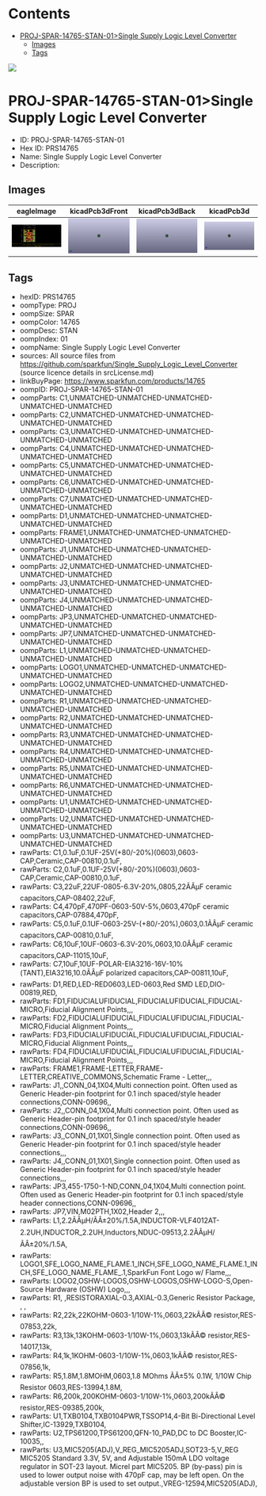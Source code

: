 



Contents
========

* [PROJ-SPAR-14765-STAN-01>Single Supply Logic Level Converter](#proj-spar-14765-stan-01single-supply-logic-level-converter)
	* [Images](#images)
	* [Tags](#tags)
  
![][im]
# PROJ-SPAR-14765-STAN-01>Single Supply Logic Level Converter

- ID: PROJ-SPAR-14765-STAN-01
- Hex ID: PRS14765
- Name: Single Supply Logic Level Converter
- Description: 

## Images
  
  

|eagleImage|kicadPcb3dFront|kicadPcb3dBack|kicadPcb3d|
| :---: | :---: | :---: | :---: |
|[![eagleImage](eagleImage_140.png)](eagleImage_.png)|[![kicadPcb3dFront](kicadPcb3dFront_140.png)](kicadPcb3dFront_.png)|[![kicadPcb3dBack](kicadPcb3dBack_140.png)](kicadPcb3dBack_.png)|[![kicadPcb3d](kicadPcb3d_140.png)](kicadPcb3d_.png)|

## Tags

- hexID: PRS14765
- oompType: PROJ
- oompSize: SPAR
- oompColor: 14765
- oompDesc: STAN
- oompIndex: 01
- oompName: Single Supply Logic Level Converter
- sources: All source files from https://github.com/sparkfun/Single_Supply_Logic_Level_Converter (source licence details in srcLicense.md)
- linkBuyPage: https://www.sparkfun.com/products/14765
- oompID: PROJ-SPAR-14765-STAN-01
- oompParts: C1,UNMATCHED-UNMATCHED-UNMATCHED-UNMATCHED-UNMATCHED
- oompParts: C2,UNMATCHED-UNMATCHED-UNMATCHED-UNMATCHED-UNMATCHED
- oompParts: C3,UNMATCHED-UNMATCHED-UNMATCHED-UNMATCHED-UNMATCHED
- oompParts: C4,UNMATCHED-UNMATCHED-UNMATCHED-UNMATCHED-UNMATCHED
- oompParts: C5,UNMATCHED-UNMATCHED-UNMATCHED-UNMATCHED-UNMATCHED
- oompParts: C6,UNMATCHED-UNMATCHED-UNMATCHED-UNMATCHED-UNMATCHED
- oompParts: C7,UNMATCHED-UNMATCHED-UNMATCHED-UNMATCHED-UNMATCHED
- oompParts: D1,UNMATCHED-UNMATCHED-UNMATCHED-UNMATCHED-UNMATCHED
- oompParts: FRAME1,UNMATCHED-UNMATCHED-UNMATCHED-UNMATCHED-UNMATCHED
- oompParts: J1,UNMATCHED-UNMATCHED-UNMATCHED-UNMATCHED-UNMATCHED
- oompParts: J2,UNMATCHED-UNMATCHED-UNMATCHED-UNMATCHED-UNMATCHED
- oompParts: J3,UNMATCHED-UNMATCHED-UNMATCHED-UNMATCHED-UNMATCHED
- oompParts: J4,UNMATCHED-UNMATCHED-UNMATCHED-UNMATCHED-UNMATCHED
- oompParts: JP3,UNMATCHED-UNMATCHED-UNMATCHED-UNMATCHED-UNMATCHED
- oompParts: JP7,UNMATCHED-UNMATCHED-UNMATCHED-UNMATCHED-UNMATCHED
- oompParts: L1,UNMATCHED-UNMATCHED-UNMATCHED-UNMATCHED-UNMATCHED
- oompParts: LOGO1,UNMATCHED-UNMATCHED-UNMATCHED-UNMATCHED-UNMATCHED
- oompParts: LOGO2,UNMATCHED-UNMATCHED-UNMATCHED-UNMATCHED-UNMATCHED
- oompParts: R1,UNMATCHED-UNMATCHED-UNMATCHED-UNMATCHED-UNMATCHED
- oompParts: R2,UNMATCHED-UNMATCHED-UNMATCHED-UNMATCHED-UNMATCHED
- oompParts: R3,UNMATCHED-UNMATCHED-UNMATCHED-UNMATCHED-UNMATCHED
- oompParts: R4,UNMATCHED-UNMATCHED-UNMATCHED-UNMATCHED-UNMATCHED
- oompParts: R5,UNMATCHED-UNMATCHED-UNMATCHED-UNMATCHED-UNMATCHED
- oompParts: R6,UNMATCHED-UNMATCHED-UNMATCHED-UNMATCHED-UNMATCHED
- oompParts: U1,UNMATCHED-UNMATCHED-UNMATCHED-UNMATCHED-UNMATCHED
- oompParts: U2,UNMATCHED-UNMATCHED-UNMATCHED-UNMATCHED-UNMATCHED
- oompParts: U3,UNMATCHED-UNMATCHED-UNMATCHED-UNMATCHED-UNMATCHED
- rawParts: C1,0.1uF,0.1UF-25V(+80/-20%)(0603),0603-CAP,Ceramic,CAP-00810,0.1uF,
- rawParts: C2,0.1uF,0.1UF-25V(+80/-20%)(0603),0603-CAP,Ceramic,CAP-00810,0.1uF,
- rawParts: C3,22uF,22UF-0805-6.3V-20%,0805,22ÃÂµF ceramic capacitors,CAP-08402,22uF,
- rawParts: C4,470pF,470PF-0603-50V-5%,0603,470pF ceramic capacitors,CAP-07884,470pF,
- rawParts: C5,0.1uF,0.1UF-0603-25V-(+80/-20%),0603,0.1ÃÂµF ceramic capacitors,CAP-00810,0.1uF,
- rawParts: C6,10uF,10UF-0603-6.3V-20%,0603,10.0ÃÂµF ceramic capacitors,CAP-11015,10uF,
- rawParts: C7,10uF,10UF-POLAR-EIA3216-16V-10%(TANT),EIA3216,10.0ÃÂµF polarized capacitors,CAP-00811,10uF,
- rawParts: D1,RED,LED-RED0603,LED-0603,Red SMD LED,DIO-00819,RED,
- rawParts: FD1,FIDUCIALUFIDUCIAL,FIDUCIALUFIDUCIAL,FIDUCIAL-MICRO,Fiducial Alignment Points,,,
- rawParts: FD2,FIDUCIALUFIDUCIAL,FIDUCIALUFIDUCIAL,FIDUCIAL-MICRO,Fiducial Alignment Points,,,
- rawParts: FD3,FIDUCIALUFIDUCIAL,FIDUCIALUFIDUCIAL,FIDUCIAL-MICRO,Fiducial Alignment Points,,,
- rawParts: FD4,FIDUCIALUFIDUCIAL,FIDUCIALUFIDUCIAL,FIDUCIAL-MICRO,Fiducial Alignment Points,,,
- rawParts: FRAME1,FRAME-LETTER,FRAME-LETTER,CREATIVE_COMMONS,Schematic Frame - Letter,,,
- rawParts: J1,,CONN_04,1X04,Multi connection point. Often used as Generic Header-pin footprint for 0.1 inch spaced/style header connections,CONN-09696,,
- rawParts: J2,,CONN_04,1X04,Multi connection point. Often used as Generic Header-pin footprint for 0.1 inch spaced/style header connections,CONN-09696,,
- rawParts: J3,,CONN_01,1X01,Single connection point. Often used as Generic Header-pin footprint for 0.1 inch spaced/style header connections,,,
- rawParts: J4,,CONN_01,1X01,Single connection point. Often used as Generic Header-pin footprint for 0.1 inch spaced/style header connections,,,
- rawParts: JP3,455-1750-1-ND,CONN_04,1X04,Multi connection point. Often used as Generic Header-pin footprint for 0.1 inch spaced/style header connections,CONN-09696,,
- rawParts: JP7,VIN,M02PTH,1X02,Header 2,,,
- rawParts: L1,2.2ÃÂµH/ÃÂ±20%/1.5A,INDUCTOR-VLF4012AT-2.2UH,INDUCTOR_2.2UH,Inductors,NDUC-09513,2.2ÃÂµH/ÃÂ±20%/1.5A,
- rawParts: LOGO1,SFE_LOGO_NAME_FLAME.1_INCH,SFE_LOGO_NAME_FLAME.1_INCH,SFE_LOGO_NAME_FLAME_.1,SparkFun Font Logo w/ Flame,,,
- rawParts: LOGO2,OSHW-LOGOS,OSHW-LOGOS,OSHW-LOGO-S,Open-Source Hardware (OSHW) Logo,,,
- rawParts: R1, ,RESISTORAXIAL-0.3,AXIAL-0.3,Generic Resistor Package, , ,
- rawParts: R2,22k,22KOHM-0603-1/10W-1%,0603,22kÃÂ© resistor,RES-07853,22k,
- rawParts: R3,13k,13KOHM-0603-1/10W-1%,0603,13kÃÂ© resistor,RES-14017,13k,
- rawParts: R4,1k,1KOHM-0603-1/10W-1%,0603,1kÃÂ© resistor,RES-07856,1k,
- rawParts: R5,1.8M,1.8MOHM,0603,1.8 MOhms ÃÂ±5% 0.1W, 1/10W Chip Resistor 0603,RES-13994,1.8M,
- rawParts: R6,200k,200KOHM-0603-1/10W-1%,0603,200kÃÂ© resistor,RES-09385,200k,
- rawParts: U1,TXB0104,TXB0104PWR,TSSOP14,4-Bit Bi-Directional Level Shifter,IC-13929,TXB0104,
- rawParts: U2,TPS61200,TPS61200,QFN-10_PAD,DC to DC Booster,IC-10035,,
- rawParts: U3,MIC5205(ADJ),V_REG_MIC5205ADJ,SOT23-5,V_REG MIC5205 Standard 3.3V, 5V, and Adjustable 150mA LDO voltage regulator in SOT-23 layout. Micrel part MIC5205. BP (by-pass) pin is used to lower output noise with 470pF cap, may be left open. On the adjustable version BP is used to set output.,VREG-12594,MIC5205(ADJ),



[im]: kicadPcb3d_450.png
